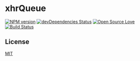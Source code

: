 # xhrQueue
[![NPM version](https://badge.fury.io/js/xhr-queue.svg)](http://badge.fury.io/js/xhr-queue)
[![devDependencies Status](https://david-dm.org/remix/xhr-queue/dev-status.svg)](https://david-dm.org/remix/xhr-queue?type=dev)
[![Open Source Love](https://badges.frapsoft.com/os/mit/mit.svg?v=102)](https://github.com/ellerbrock/open-source-badge/)
[![Build Status](https://secure.travis-ci.org/remix/xhr-queue.svg)](http://travis-ci.org/remix/xhr-queue)

## License
[MIT](LICENSE)

